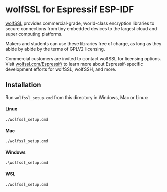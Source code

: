 # wolfSSL for Espressif ESP-IDF

[wolfSSL](https://www.wolfssl.com) provides commercial-grade, world-class encryption libraries to secure connections 
from tiny embedded devices to the largest cloud and super computing platforms. 

Makers and students can use these libraries free of charge, as long as they abide by abide by the terms of GPLV2 licensing. 

Commercial customers are invited to contact wolfSSL for licensing options. 
Visit [wolfssl.com/Espressif/](https://www.wolfssl.com/Espressif/) to learn 
more about Espressif-specific development efforts for wolfSSL, wolfSSH, and more.

## Installation

Run `wolfssl_setup.cmd` from this directory in Windows, Mac or Linux:



#### Linux
```
./wolfssl_setup.cmd
```

#### Mac
```
./wolfssl_setup.cmd
```

#### Windows
```
.\wolfssl_setup.cmd
```

#### WSL
```
./wolfssl_setup.cmd
```


